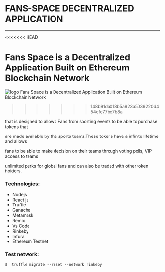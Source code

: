 # FANS-SPACE DECENTRALIZED APPLICATION
                
----


<<<<<<< HEAD


   Fans Space is a Decentralized Application Built on Ethereum Blockchain Network
=======
![logo](https://user-images.githubusercontent.com/90293555/163591588-86784743-5d21-42ca-912a-5bb09ea6fadb.png)
      Fans Space is a Decentralized Application Built on Ethereum Blockchain Network
>>>>>>> 148b91da018b5a923a5039220d454cfe77bc7b8a
        
that is designed to allows Fans from sporting events to be able to purchase tokens that
            
are made available by the sports teams.These tokens have a infinite lifetime and allows
            
fans to be able to make decision on their teams through voting polls, VIP access to teams

unlimited perks for global fans and can also be traded with other token holders.


### Technologies:

- Nodejs
- React js
- Truffle
- Ganache
- Metamask
- Remix
- Vs Code
- Rinkeby
- Infura
- Ethereum Testnet


### Test network:

`$  truffle migrate --reset --network rinkeby`
